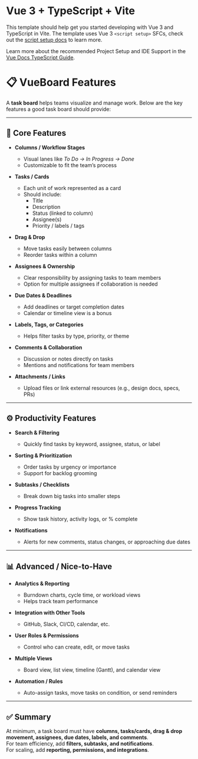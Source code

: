 # Vue 3 + TypeScript + Vite

This template should help get you started developing with Vue 3 and TypeScript in Vite. The template uses Vue 3 `<script setup>` SFCs, check out the [script setup docs](https://v3.vuejs.org/api/sfc-script-setup.html#sfc-script-setup) to learn more.

Learn more about the recommended Project Setup and IDE Support in the [Vue Docs TypeScript Guide](https://vuejs.org/guide/typescript/overview.html#project-setup).

# 📋 VueBoard Features

A **task board** helps teams visualize and manage work. Below are the key features a good task board should provide:

---

## 🔑 Core Features

- **Columns / Workflow Stages**

  - Visual lanes like _To Do → In Progress → Done_
  - Customizable to fit the team’s process

- **Tasks / Cards**

  - Each unit of work represented as a card
  - Should include:
    - Title
    - Description
    - Status (linked to column)
    - Assignee(s)
    - Priority / labels / tags

- **Drag & Drop**

  - Move tasks easily between columns
  - Reorder tasks within a column

- **Assignees & Ownership**

  - Clear responsibility by assigning tasks to team members
  - Option for multiple assignees if collaboration is needed

- **Due Dates & Deadlines**

  - Add deadlines or target completion dates
  - Calendar or timeline view is a bonus

- **Labels, Tags, or Categories**

  - Helps filter tasks by type, priority, or theme

- **Comments & Collaboration**

  - Discussion or notes directly on tasks
  - Mentions and notifications for team members

- **Attachments / Links**
  - Upload files or link external resources (e.g., design docs, specs, PRs)

---

## ⚙️ Productivity Features

- **Search & Filtering**

  - Quickly find tasks by keyword, assignee, status, or label

- **Sorting & Prioritization**

  - Order tasks by urgency or importance
  - Support for backlog grooming

- **Subtasks / Checklists**

  - Break down big tasks into smaller steps

- **Progress Tracking**

  - Show task history, activity logs, or % complete

- **Notifications**
  - Alerts for new comments, status changes, or approaching due dates

---

## 📊 Advanced / Nice-to-Have

- **Analytics & Reporting**

  - Burndown charts, cycle time, or workload views
  - Helps track team performance

- **Integration with Other Tools**

  - GitHub, Slack, CI/CD, calendar, etc.

- **User Roles & Permissions**

  - Control who can create, edit, or move tasks

- **Multiple Views**

  - Board view, list view, timeline (Gantt), and calendar view

- **Automation / Rules**
  - Auto-assign tasks, move tasks on condition, or send reminders

---

## ✅ Summary

At minimum, a task board must have **columns, tasks/cards, drag & drop movement, assignees, due dates, labels, and comments**.  
For team efficiency, add **filters, subtasks, and notifications**.  
For scaling, add **reporting, permissions, and integrations**.

